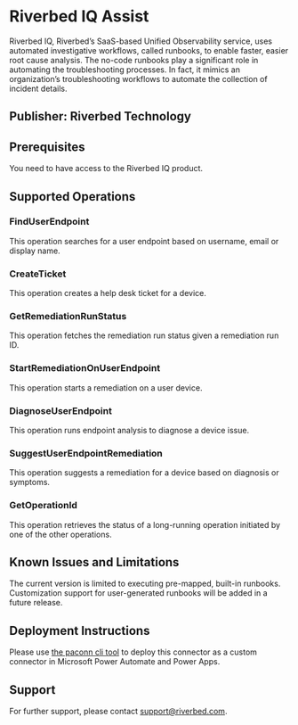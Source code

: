 # Riverbed IQ Assist
Riverbed IQ, Riverbed’s SaaS-based Unified Observability service, uses automated investigative workflows, 
called runbooks, to enable faster, easier root cause analysis. The no-code runbooks play a significant role in 
automating the troubleshooting processes. In fact, it mimics an organization’s troubleshooting workflows to 
automate the collection of incident details.

## Publisher: Riverbed Technology

## Prerequisites
You need to have access to the Riverbed IQ product.

## Supported Operations

### FindUserEndpoint
This operation searches for a user endpoint based on username, email or display name.

### CreateTicket
This operation creates a help desk ticket for a device.

### GetRemediationRunStatus
This operation fetches the remediation run status given a remediation run ID.

### StartRemediationOnUserEndpoint
This operation starts a remediation on a user device.

### DiagnoseUserEndpoint
This operation runs endpoint analysis to diagnose a device issue.

### SuggestUserEndpointRemediation
This operation suggests a remediation for a device based on diagnosis or symptoms.

### GetOperationId
This operation retrieves the status of a long-running operation initiated by one of the other operations.

## Known Issues and Limitations
The current version is limited to executing pre-mapped, built-in runbooks. Customization support for user-generated runbooks will be added in a future release.

## Deployment Instructions
Please use [the paconn cli tool](https://docs.microsoft.com/en-us/connectors/custom-connectors/paconn-cli) to deploy this connector as a custom connector in Microsoft Power Automate and Power Apps.

## Support
For further support, please contact support@riverbed.com.
